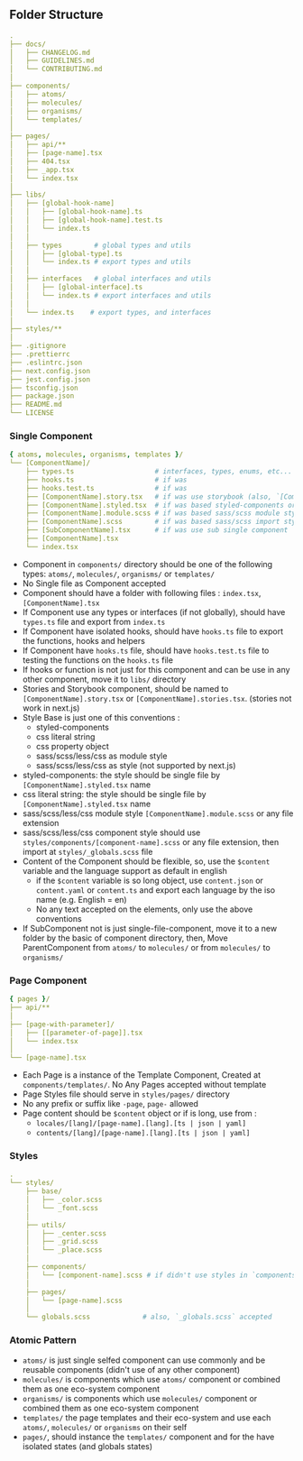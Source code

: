## Folder Structure

```yaml
.
├── docs/
│	├── CHANGELOG.md
│	├── GUIDELINES.md
│	└── CONTRIBUTING.md
│
├── components/
│	├── atoms/
│	├── molecules/
│	├── organisms/
│	└── templates/
│
├── pages/
│	├── api/**
│	├── [page-name].tsx
│	├── 404.tsx
│	├── _app.tsx
│	└── index.tsx
│
├── libs/
│	├── [global-hook-name]
│	│	├── [global-hook-name].ts
│	│	├── [global-hook-name].test.ts
│	│	└── index.ts
│	│
│	├── types		 # global types and utils
│	│	├── [global-type].ts
│	│	└── index.ts # export types and utils
│	│
│	├── interfaces	 # global interfaces and utils
│	│	├── [global-interface].ts
│	│	└── index.ts # export interfaces and utils
│	│
│	└── index.ts	# export types, and interfaces
│
├── styles/**
│
├── .gitignore
├── .prettierrc
├── .eslintrc.json
├── next.config.json
├── jest.config.json
├── tsconfig.json
├── package.json
├── README.md
└── LICENSE
```

### Single Component

```yaml
{ atoms, molecules, organisms, templates }/
└── [ComponentName]/
	├── types.ts					# interfaces, types, enums, etc...
	├── hooks.ts					# if was
	├── hooks.test.ts				# if was
	├── [ComponentName].story.tsx	# if was use storybook (also, `[Component].stories.tsx` accepted)
	├── [ComponentName].styled.tsx	# if was based styled-components or css objects
	├── [ComponentName].module.scss # if was based sass/scss module style
	├── [ComponentName].scss		# if was based sass/scss import style (not as module, only import)
	├── [SubComponentName].tsx		# if was use sub single component
	├── [ComponentName].tsx
	└── index.tsx
```

- Component in `components/` directory should be one of the following types: `atoms/`, `molecules/`, `organisms/` or `templates/`
- No Single file as Component accepted
- Component should have a folder with following files : `index.tsx`, `[ComponentName].tsx`
- If Component use any types or interfaces (if not globally), should have `types.ts` file and export from `index.ts`
- If Component have isolated hooks, should have `hooks.ts` file to export the functions, hooks and helpers
- If Component have `hooks.ts` file, should have `hooks.test.ts` file to testing the functions on the `hooks.ts` file
- If hooks or function is not just for this component and can be use in any other component, move it to `libs/` directory
- Stories and Storybook component, should be named to `[ComponentName].story.tsx` or `[ComponentName].stories.tsx`. (stories not work in next.js)
- Style Base is just one of this conventions :
  - styled-components
  - css literal string
  - css property object
  - sass/scss/less/css as module style
  - sass/scss/less/css as style (not supported by next.js)
- styled-components: the style should be single file by `[ComponentName].styled.tsx` name
- css literal string: the style should be single file by `[ComponentName].styled.tsx` name
- sass/scss/less/css module style `[ComponentName].module.scss` or any file extension
- sass/scss/less/css component style should use `styles/components/[component-name].scss` or any file extension, then import at `styles/_globals.scss` file
- Content of the Component should be flexible, so, use the `$content` variable and the language support as default in english
  - if the `$content` variable is so long object, use `content.json` or `content.yaml` or `content.ts` and export each language by the iso name (e.g. English = en)
  - No any text accepted on the elements, only use the above conventions
- If SubComponent not is just single-file-component, move it to a new folder by the basic of component directory, then, Move ParentComponent from `atoms/` to `molecules/` or from `molecules/` to `organisms/`

### Page Component

```yaml
{ pages }/
├──	api/**
│
├── [page-with-parameter]/
│	├── [[parameter-of-page]].tsx
│	└── index.tsx
│
└── [page-name].tsx
```

- Each Page is a instance of the Template Component, Created at `components/templates/`. No Any Pages accepted without template
- Page Styles file should serve in `styles/pages/` directory
- No any prefix or suffix like `-page`, `page-` allowed
- Page content should be `$content` object or if is long, use from :
  - `locales/[lang]/[page-name].[lang].[ts | json | yaml]`
  - `contents/[lang]/[page-name].[lang].[ts | json | yaml]`

### Styles

```yaml
.
└── styles/
	├── base/
	│	├── _color.scss
	│	└── _font.scss
	│
	├── utils/
	│	├── _center.scss
	│	├── _grid.scss
	│	└── _place.scss
	│
	├── components/
	│	└──	[component-name].scss # if didn't use styles in `components/` folder
	│
	├── pages/
	│	└──	[page-name].scss
	│
	└── globals.scss			 # also, `_globals.scss` accepted
```

### Atomic Pattern

- `atoms/` is just single selfed component can use commonly and be reusable components (didn't use of any other component)
- `molecules/` is components which use `atoms/` component or combined them as one eco-system component
- `organisms/` is components which use `molecules/` component or combined them as one eco-system component
- `templates/` the page templates and their eco-system and use each `atoms/`, `molecules/` or `organisms` on their self
- `pages/`, should instance the `templates/` component and for the have isolated states (and globals states)
